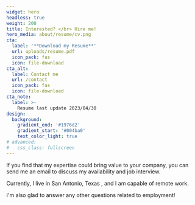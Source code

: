 ```yaml
---
widget: hero
headless: true
weight: 200
title: Interested? </br> Hire me!
hero_media: about/resume/cv.png
cta:
  label: '**Download my Resume**'
  url: uploads/resume.pdf
  icon_pack: fas
  icon: file-download
cta_alt:
  label: Contact me
  url: /contact
  icon_pack: fas
  icon: file-download
cta_note:
  label: >-
    Resume last update 2023/04/30
design:
  background:
    gradient_end: '#1976d2'
    gradient_start: '#004ba0'
    text_color_light: true
# advanced:
#   css_class: fullscreen
---
```


If you find that my expertise could bring value to your company, you can send me an email to discuss my availability and job interview.

Currently, I live in San Antonio, Texas , and I am capable of remote work.

I'm also glad to answer any other questions related to employment!
